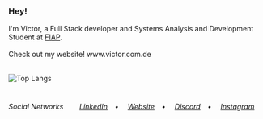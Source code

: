 <h3>Hey!</h3>
I'm Victor, a Full Stack developer and Systems Analysis and Development Student at <a href="https://www.fiap.com.br/" target="_blank">FIAP</a>.<br>
<br>
Check out my website!
www.victor.com.de
<br><br> 

![Top Langs](https://github-readme-stats.vercel.app/api/top-langs/?username=victorlbueno&hide_progress=true&hide=html&theme=tokyonight)

#
<h6>Social Networks&ensp;&ensp;&ensp;&ensp;
<a href="https://linkedin.com/in/victorlbueno/" target="_blank">LinkedIn</a>&ensp;&ensp;•&ensp;&ensp;
<a href="https://victor.com.de/" target="_blank">Website</a>&ensp;&ensp;•&ensp;&ensp;
<a href="https://discordapp.com/users/Playsken#1180" target="_blank">Discord</a>&ensp;&ensp;•&ensp;&ensp;
<a href="https://instagram.com/victorlbueno" target="_blank">Instagram</a></h6>
